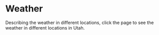 # Weather
Describing the weather in different locations, click the page to see the weather in different locations in Utah.
